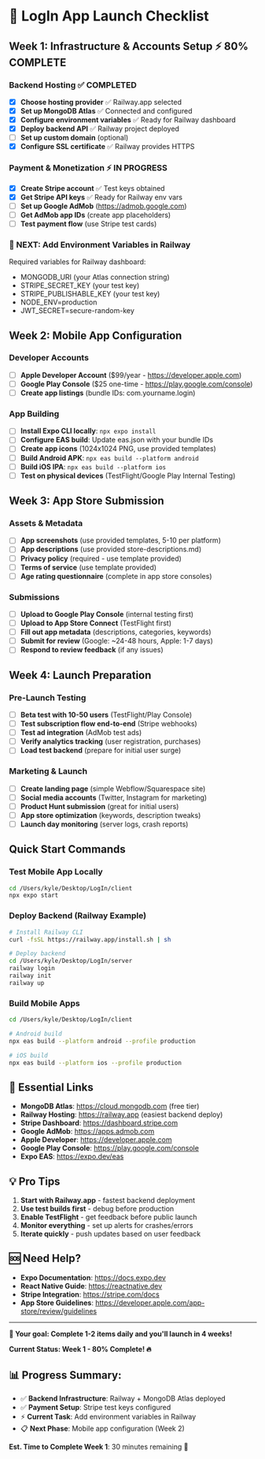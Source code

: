 # 🚀 LogIn App Launch Checklist

## Week 1: Infrastructure & Accounts Setup ⚡ 80% COMPLETE

### Backend Hosting ✅ COMPLETED
- [x] **Choose hosting provider** ✅ Railway.app selected
- [x] **Set up MongoDB Atlas** ✅ Connected and configured  
- [x] **Configure environment variables** ✅ Ready for Railway dashboard
- [x] **Deploy backend API** ✅ Railway project deployed
- [ ] **Set up custom domain** (optional)
- [x] **Configure SSL certificate** ✅ Railway provides HTTPS

### Payment & Monetization ⚡ IN PROGRESS
- [x] **Create Stripe account** ✅ Test keys obtained
- [x] **Get Stripe API keys** ✅ Ready for Railway env vars
- [ ] **Set up Google AdMob** (https://admob.google.com)
- [ ] **Get AdMob app IDs** (create app placeholders)
- [ ] **Test payment flow** (use Stripe test cards)

### 🚨 NEXT: Add Environment Variables in Railway
Required variables for Railway dashboard:
- MONGODB_URI (your Atlas connection string)
- STRIPE_SECRET_KEY (your test key)
- STRIPE_PUBLISHABLE_KEY (your test key)
- NODE_ENV=production
- JWT_SECRET=secure-random-key

## Week 2: Mobile App Configuration

### Developer Accounts
- [ ] **Apple Developer Account** ($99/year - https://developer.apple.com)
- [ ] **Google Play Console** ($25 one-time - https://play.google.com/console)
- [ ] **Create app listings** (bundle IDs: com.yourname.login)

### App Building
- [ ] **Install Expo CLI locally**: `npx expo install`
- [ ] **Configure EAS build**: Update eas.json with your bundle IDs
- [ ] **Create app icons** (1024x1024 PNG, use provided templates)
- [ ] **Build Android APK**: `npx eas build --platform android`
- [ ] **Build iOS IPA**: `npx eas build --platform ios`
- [ ] **Test on physical devices** (TestFlight/Google Play Internal Testing)

## Week 3: App Store Submission

### Assets & Metadata
- [ ] **App screenshots** (use provided templates, 5-10 per platform)
- [ ] **App descriptions** (use provided store-descriptions.md)
- [ ] **Privacy policy** (required - use template provided)
- [ ] **Terms of service** (use template provided)
- [ ] **Age rating questionnaire** (complete in app store consoles)

### Submissions
- [ ] **Upload to Google Play Console** (internal testing first)
- [ ] **Upload to App Store Connect** (TestFlight first)
- [ ] **Fill out app metadata** (descriptions, categories, keywords)
- [ ] **Submit for review** (Google: ~24-48 hours, Apple: 1-7 days)
- [ ] **Respond to review feedback** (if any issues)

## Week 4: Launch Preparation

### Pre-Launch Testing
- [ ] **Beta test with 10-50 users** (TestFlight/Play Console)
- [ ] **Test subscription flow end-to-end** (Stripe webhooks)
- [ ] **Test ad integration** (AdMob test ads)
- [ ] **Verify analytics tracking** (user registration, purchases)
- [ ] **Load test backend** (prepare for initial user surge)

### Marketing & Launch
- [ ] **Create landing page** (simple Webflow/Squarespace site)
- [ ] **Social media accounts** (Twitter, Instagram for marketing)
- [ ] **Product Hunt submission** (great for initial users)
- [ ] **App store optimization** (keywords, description tweaks)
- [ ] **Launch day monitoring** (server logs, crash reports)

## Quick Start Commands

### Test Mobile App Locally
```bash
cd /Users/kyle/Desktop/LogIn/client
npx expo start
```

### Deploy Backend (Railway Example)
```bash
# Install Railway CLI
curl -fsSL https://railway.app/install.sh | sh

# Deploy backend
cd /Users/kyle/Desktop/LogIn/server
railway login
railway init
railway up
```

### Build Mobile Apps
```bash
cd /Users/kyle/Desktop/LogIn/client

# Android build
npx eas build --platform android --profile production

# iOS build  
npx eas build --platform ios --profile production
```

## 🔗 Essential Links

- **MongoDB Atlas**: https://cloud.mongodb.com (free tier)
- **Railway Hosting**: https://railway.app (easiest backend deploy)
- **Stripe Dashboard**: https://dashboard.stripe.com
- **Google AdMob**: https://apps.admob.com
- **Apple Developer**: https://developer.apple.com
- **Google Play Console**: https://play.google.com/console
- **Expo EAS**: https://expo.dev/eas

## 💡 Pro Tips

1. **Start with Railway.app** - fastest backend deployment
2. **Use test builds first** - debug before production
3. **Enable TestFlight** - get feedback before public launch
4. **Monitor everything** - set up alerts for crashes/errors
5. **Iterate quickly** - push updates based on user feedback

## 🆘 Need Help?

- **Expo Documentation**: https://docs.expo.dev
- **React Native Guide**: https://reactnative.dev
- **Stripe Integration**: https://stripe.com/docs
- **App Store Guidelines**: https://developer.apple.com/app-store/review/guidelines

---

**🎯 Your goal: Complete 1-2 items daily and you'll launch in 4 weeks!**

**Current Status: Week 1 - 80% Complete! 🔥**

## 📊 Progress Summary:
- ✅ **Backend Infrastructure**: Railway + MongoDB Atlas deployed
- ✅ **Payment Setup**: Stripe test keys configured  
- ⚡ **Current Task**: Add environment variables in Railway
- 📋 **Next Phase**: Mobile app configuration (Week 2)

**Est. Time to Complete Week 1**: 30 minutes remaining 🚀
